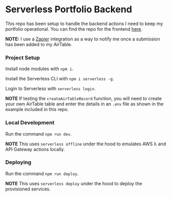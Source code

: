 # Serverless Portfolio Backend

This repo has been setup to handle the backend actions I need to keep my portfolio operational. You can find the repo for the frontend [here](https://github.com/angusbezzina/portfolio-vite).

**NOTE:**
I use a [Zapier](https://zapier.com/) integration as a way to notify me once a submission has been added to my AirTable.

### Project Setup

Install node modules with `npm i`.

Install the Serverless CLI with `npm i serverless -g`.

Login to Serverless with `serverless login`.

**NOTE** If testing the `createAirTableRecord` function, you will need to create your own AirTable table and enter the details in an `.env` file as shown in the example included in this repo.

### Local Development

Run the command `npm run dev`.

**NOTE** This uses `serverless offline` under the hood to emulates AWS λ and API Gateway actions locally.

### Deploying

Run the command `npm run deploy`.

**NOTE** This uses `serverless deploy` under the hood to deploy the provisioned services.

